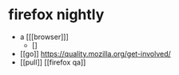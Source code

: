 
# firefox nightly

- a [[[browser]]]
	- []
- [[go]] https://quality.mozilla.org/get-involved/
- [[pull]] [[firefox qa]]